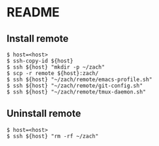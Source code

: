 README
======

## Install remote

    $ host=<host>
    $ ssh-copy-id ${host}
    $ ssh ${host} "mkdir -p ~/zach"
    $ scp -r remote ${host}:zach/
    $ ssh ${host} "~/zach/remote/emacs-profile.sh"
    $ ssh ${host} "~/zach/remote/git-config.sh"
    $ ssh ${host} "~/zach/remote/tmux-daemon.sh"

## Uninstall remote

    $ host=<host>
    $ ssh ${host} "rm -rf ~/zach"
